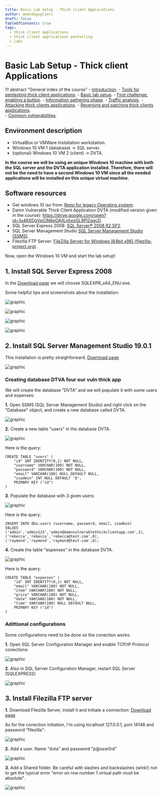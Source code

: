 ```yaml
---
title: Basic Lab Setup - Thick client Applications 
author: amandaguglieri
draft: false
TableOfContents: true
tags:
  - thick client applications
  - thick client applications pentesting
  - labs
---
```


# Basic Lab Setup - Thick client Applications 

!!! abstract "General index of the course"
    - [Introduction](../thick-applications/index.md).
    - [Tools for pentesting thick client applications](tools-for-thick-apps.md).
    - [Basic lab setup](tca-basic-lab-setup.md).
    - [First challenge: enabling a button](tca-first-challenge.md).
    - [Information gathering phase](tca-information-gathering-phase.md).
    - [Traffic analysis](tca-traffic-analysis.md).
    - [Attacking thick clients applications](tca-attacking-thick-clients-applications.md).
    - [Reversing and patching thick clients applications](tca-reversing-and-patching.md).    
    - [Common vulnerabilities](tca-common-vulnerabilities.md).


## Environment description

- VirtualBox or VMWare Installation workstation.
- Windows 10 VM 1 (database) -> SQL server.
-  (optional) Windows 10 VM 2 (client) -> DVTA.

**In the course we will be using an unique Windows 10 machine with both the SQL server and the DVTA application installed. Therefore, there will not be the need to have a second Windows 10 VM since all the needed applications will be installed on this unique virtual machine.**

## Software resources

- Get windows 10 iso from: [Repo for legacy Operating system](../operating-systems.md).
- Damn Vulnerable Thick Client Application DVTA (modified version given in the course): https://drive.google.com/open?id=1u46XDgVpCiN6eGAjILnhxsGL9Pl2qgcD.
- SQL Server Express 2008: [SQL Server® 2008 R2 SP2](https://www.microsoft.com/en-US/download/details.aspx?id=30438).
- SQL Server Management Studio [SQL Server Management Studio (SSMS)](https://learn.microsoft.com/en-us/sql/ssms/download-sql-server-management-studio-ssms?view=sql-server-ver16#download-ssms).
- Filezilla FTP Server: [FileZilla Server for Windows (64bit x86) (filezilla-project.org)](https://filezilla-project.org/download.php?type=server).


Now, open the Windows 10 VM and start the lab setup!

## 1. Install SQL Server Express 2008

In the [Download page](https://www.microsoft.com/en-US/download/details.aspx?id=30438) we will choose SQLEXPR_x64_ENU.exe. 

Some helpful tips and screenshots about the installation:

![graphic](../img/tca-12.png)

![graphic](../img/tca-13.png)

![graphic](../img/tca-14.png)

![graphic](../img/tca-16.png)


## 2. Install SQL Server Management Studio 19.0.1

This installation is pretty straighforward. [Download page](https://learn.microsoft.com/en-us/sql/ssms/download-sql-server-management-studio-ssms?view=sql-server-ver16#download-ssms)

![graphic](../img/tca-15.png)

### Creating database DTVA four our vuln thick app

We will create the database "DVTA" and we will populate it with some users and expenses:

**1.** Open SSMS (SQL Server Management Studio) and right click on the "Database" object, and create a new database called DVTA.

![graphic](../img/tca-3.png)


**2.**  Create a new table "users" in the database DVTA.

![graphic](../img/tca-4.png)

Here is the query:

```
CREATE TABLE "users" (
    "id" INT IDENTITY(0,1) NOT NULL,
    "username" VARCHAR(100) NOT NULL,
    "password" VARCHAR(100) NOT NULL,
    "email" VARCHAR(100) NULL DEFAULT NULL,
    "isadmin" INT NULL DEFAULT '0',
    PRIMARY KEY ("id")
)
```

**3**. Populate the database with 3 given users:

![graphic](../img/tca-5.png)

Here is the query:

```
INSERT INTO dbo.users (username, password, email, isadmin)
VALUES
('admin','admin123','admin@damnvulnerablethickclientapp.com',1),
('rebecca','rebecca','rebecca@test.com',0),
('raymond','raymond','raymond@test.com',0);
```

**4.**  Create the  table "expenses" in the database DVTA.

![graphic](../img/tca-6.png)

Here is the query:

```
CREATE TABLE "expenses" (
    "id" INT IDENTITY(0,1) NOT NULL,
    "email" VARCHAR(100) NOT NULL,
    "item" VARCHAR(100) NOT NULL,
    "price" VARCHAR(100) NOT NULL,
    "date" VARCHAR(100) NOT NULL,
    "time" VARCHAR(100) NULL DEFAULT NULL,
    PRIMARY KEY ("id")
)
```

### Adittional configurations 

Some configurations need to be done so the conection works: 

**1.** Open  SQL Server Configuration Manager and enable TCP/IP Protocol conections:

![graphic](../img/tca-7.png)

**2**. Also in SQL Server Configuration Manager, restart SQL Server (SQLEXPRESS)

![graphic](../img/tca-8.png)


## 3. Install Filezilla FTP server

**1.** Download Filezilla Server, install it and initiate a connection: [Download page](https://filezilla-project.org/download.php?type=server)

As for the conection initiation, I'm using localhost 127.0.0.1, port 14148 and password "filezilla": 

![graphic](../img/tca-9.png)

**2.** Add a user. Name "dvta" and password "p@ssw0rd"

![graphic](../img/tca-10.png)

**3.** Add a Shared folder. Be careful with slashes and backslashes (wink!) not to get the typical error "error on row number 1 virtual path must be absolute".

![graphic](../img/tca-11.png)
